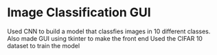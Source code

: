 # Image Classification GUI
Used CNN to build a model that classfies images in 10 different classes. Also made GUI using tkinter to make the front end
Used the CIFAR 10 dataset to train the model
 
